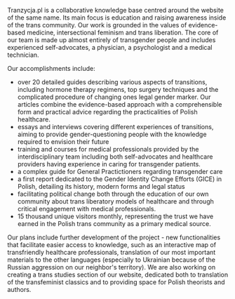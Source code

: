 Tranzycja.pl is a collaborative knowledge base centred around the website of the same name. Its main focus is education and raising awareness inside of the trans community. Our work is grounded in the values of evidence-based medicine, intersectional feminism and trans liberation. The core of our team is made up almost entirely of transgender people and includes experienced self-advocates, a physician, a psychologist and a medical technician.

Our accomplishments include:
- over 20 detailed guides describing various aspects of transitions, including hormone therapy regimens, top surgery techniques and the complicated procedure of changing ones legal gender marker. Our articles combine the evidence-based approach with a comprehensible form and practical advice regarding the practicalities of Polish healthcare.
- essays and interviews covering different experiences of transitions, aiming to provide gender-questioning people with the knowledge required to envision their future 
- training and courses for medical professionals provided by the interdisciplinary team including both self-advocates and healthcare providers having experience in caring for transgender patients. 
- a complex guide for General Practictioners regarding transgender care
- a first report dedicated to the Gender Identity Change Efforts (GICE) in Polish, detailing its history, modern forms and legal status
- facilitating political change both through the education of our own community about trans liberatory models of healthcare and through critical engagement with medical professionals.
- 15 thousand unique visitors monthly, representing the trust we have earned in the Polish trans community as a primary medical source.

Our plans include further development of the project - new functionalities that facilitate easier access to knowledge, such as an interactive map of transfriendly healthcare professionals, translation of our most important materials to the other languages (especially to Ukrainian because of the Russian aggression on our neighbor's territory). We are also working on creating a trans studies section of our website, dedicated both to translation of the transfeminist classics and to providing space for Polish theorists and authors.
